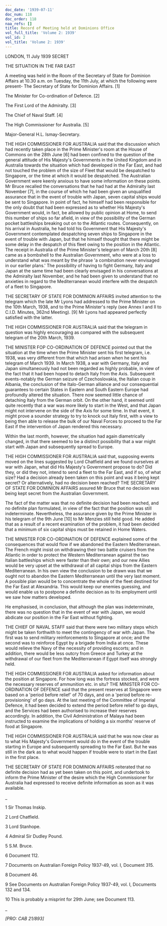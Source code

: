 ```yaml
---
doc_date: '1939-07-11'
doc_num: 118
doc_order: 118
naa_refs: []
title: Record of Meeting held at Dominions Office
vol_full_title: 'Volume 2: 1939'
vol_id: 2
vol_title: 'Volume 2: 1939'
---
```


LONDON, 11 July 1939 SECRET

THE SITUATION IN THE FAR EAST

A meeting was held in the Room of the Secretary of State for Dominion Affairs at 10.30 a.m. on Tuesday, the 11th July, at which the following were present- The Secretary of State for Dominion Affairs. [1]

The Minister for Co-ordination of Defence. [2]

The First Lord of the Admiralty. [3]

The Chief of Naval Staff. [4]

The High Commissioner for Australia. [5]

Major-General H.L. Ismay-Secretary.

THE HIGH COMMISSIONER FOR AUSTRALIA said that the discussion which had recently taken place in the Prime Minister's room at the House of Commons on the 28th June [6] had been confined to the question of the general attitude of His Majesty's Governments in the United Kingdom and in Australia towards the situation which had developed in the Far East, and had not touched the problem of the size of Fleet that would be despatched to Singapore, or the time at which it would be despatched. The Australian Government were keenly anxious to have some information on these points. Mr Bruce recalled the conversations that he had had at the Admiralty last November [7], in the course of which he had been given an unqualified assurance that in the event of trouble with Japan, seven capital ships would be sent to Singapore. In point of fact, he himself had been responsible for the only doubt that had been expressed as to whether His Majesty's Government would, in fact, be allowed by public opinion at Home, to send this number of ships so far afield, in view of the possibility of the German pocket battleships breaking out on to the Atlantic routes. Consequently, on his arrival in Australia, he had told his Government that His Majesty's Government contemplated despatching seven ships to Singapore in the event of trouble with Japan, but that he himself thought that there might be some delay in the despatch of this fleet owing to the position in the Atlantic. The receipt in Australia of the Prime Minister's telegram of March 20th [8] came as a bombshell to the Australian Government, who were at a loss to understand what was meant by the phrase 'a combination never envisaged in our earlier plans.' The possibility of having to fight Germany, Italy and Japan at the same time had been clearly envisaged in his conversations at the Admiralty last November, and he had been given to understand that no anxieties in regard to the Mediterranean would interfere with the despatch of a fleet to Singapore.

THE SECRETARY OF STATE FOR DOMINION AFFAIRS invited attention to the telegram which the late Mr Lyons had addressed to the Prime Minister on the 10th March, 1938, and to the Prime Minister's reply (see Annex I and II to C.I.D. Minutes, 362nd Meeting). [9] Mr Lyons had appeared perfectly satisfied with the latter.

THE HIGH COMMISSIONER FOR AUSTRALIA said that the telegram in question was highly encouraging as compared with the subsequent telegram of the 20th March, 1939.

THE MINISTER FOP CO-ORDINATION OF DEFENCE pointed out that the situation at the time when the Prime Minister sent his first telegram, i.e. 1938, was very different from that which had arisen when he sent his telegram of March 1939. In March 1938, a war with Germany, Italy and Japan simultaneously had not been regarded as highly probable, in view of the fact that it had been hoped to detach Italy from the Axis. Subsequent events-notably the German seizure of Czechoslovakia, the Italian coup in Albania, the conclusion of the Italo-German alliance and our consequential guarantees to certain States in Eastern and South Eastern Europe had profoundly altered the situation. There now seemed little chance of detaching Italy from the German orbit. On the other hand, it seemed until quite recently that a war was more likely to start in the West, and that Japan might not intervene on the side of the Axis for some time. In that event, it might prove a sounder strategy to try to knock out Italy first, with a view to being then able to release the bulk of our Naval Forces to proceed to the Far East if the intervention of Japan rendered this necessary.

Within the last month, however, the situation had again diametrically changed, in that there seemed to be a distinct possibility that a war might start with Japan and subsequently spread to Europe.

THE HIGH COMMISSIONER FOR AUSTRALIA said that, supposing events moved on the lines suggested by Lord Chatfield and we found ourselves at war with Japan, what did His Majesty's Government propose to do? Did they, or did they not, intend to send a fleet to the Far East, and if so, of what size? Had a decision already been taken on this point and was it being kept secret? Or alternatively, had no decision been reached? THE SECRETARY OF STATE FOR DOMINION AFFAIRS assured Mr Bruce that no decision was being kept secret from the Australian Government.

The fact of the matter was that no definite decision had been reached, and no definite plan formulated, in view of the fact that the position was still indeterminate. Nevertheless, the assurance given by the Prime Minister in his telegram of the 9th June [10] to Mr Menzies still held good. He added that as a result of a recent examination of the problem, it had been decided that a minimum of six capital ships must be retained in Home Waters.

THE MINISTER FOR CO-ORDINATION OF DEFENCE explained some of the consequences that would flow if we abandoned the Eastern Mediterranean. The French might insist on withdrawing their two battle cruisers from the Atlantic in order to protect the Western Mediterranean against the two Italian battleships which were faster than their own; and our new Allies would be very upset at the withdrawal of all capital ships from the Eastern Mediterranean. In his own view the conclusion to be drawn was that we ought not to abandon the Eastern Mediterranean until the very last moment. A possible plan would be to concentrate the whole of the fleet destined for the Far East at Alexandria. This would keep our enemies guessing, and would enable us to postpone a definite decision as to its employment until we saw how matters developed.

He emphasised, in conclusion, that although the plan was indeterminate, there was no question that in the event of war with Japan, we would abdicate our position in the Far East without fighting.

THE CHIEF OF NAVAL STAFF said that there were two military steps which might be taken forthwith to meet the contingency of war with Japan. The first was to send military reinforcements to Singapore at once; and the second was to reinforce Egypt by a brigade from India at once. These would relieve the Navy of the necessity of providing escorts; and in addition, there would be less outcry from Greece and Turkey at the withdrawal of our fleet from the Mediterranean if Egypt itself was strongly held.

THE HIGH COMMISSIONER FOR AUSTRALIA asked for information about the position at Singapore. For how long was the fortress stocked, and were the necessary reserves of ammunition etc. in situ? THE MINISTER FOR CO-ORDINATION OF DEFENCE said that the present reserves at Singapore were based on a 'period before relief' of 70 days, and on a 'period before re-provisioning' of go days. At the last meeting of the Committee of Imperial Defence, it had been decided to extend the period before relief to go days, and the Services had been authorised to increase their reserves accordingly. In addition, the Civil Administration of Malaya had been instructed to examine the implications of holding a six months' reserve of food at Singapore.

THE HIGH COMMISSIONER FOR AUSTRALIA said that he was now clear as to what His Majesty's Government would do in the event of the trouble starting in Europe and subsequently spreading to the Far East. But he was still in the dark as to what would happen if trouble were to start in the East in the first place.

THE SECRETARY OF STATE FOR DOMINION AFFAIRS reiterated that no definite decision had as yet been taken on this point, and undertook to inform the Prime Minister of the desire which the High Commissioner for Australia had expressed to receive definite information as soon as it was available.

 _

1 Sir Thomas Inskip.

2 Lord Chatfield.

3 Lord Stanhope.

4 Admiral Sir Dudley Pound.

5 S.M. Bruce.

6 Document 112.

7 Documents on Australian Foreign Policy 1937-49, vol. I, Document 315.

8 Document 46.

9 See Documents on Australian Foreign Policy 1937-49, vol. I, Documents 132 and 134.

10 This is probably a misprint for 29th June; see Document 113.

_

 _[PRO: CAB 21/893]_